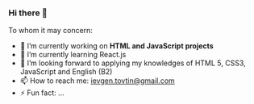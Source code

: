 ### Hi there 👋

To whom it may concern:

- 🔭 I’m currently working on <strong>HTML and JavaScript projects</strong>
- 🌱 I’m currently learning React.js
- 👯 I’m looking forward to applying my knowledges of HTML 5, CSS3, JavaScript and English (B2)
- 📫 How to reach me: ievgen.tovtin@gmail.com
- ⚡ Fun fact: ...


<!--
**erpua/erpua** is a ✨ _special_ ✨ repository because its `README.md` (this file) appears on your GitHub profile.

Here are some ideas to get you started:

- 🔭 I’m currently working on HTML and JavaScript projects
- 🌱 I’m currently learning React.js
- 👯 I’m looking forward for opportunity to applying my knowledges of HTML 5, CSS3 and JavaScript and English (B2)
- 📫 How to reach me: ievgen.tovtin@gmail.com
- ⚡ Fun fact: ...
-->

